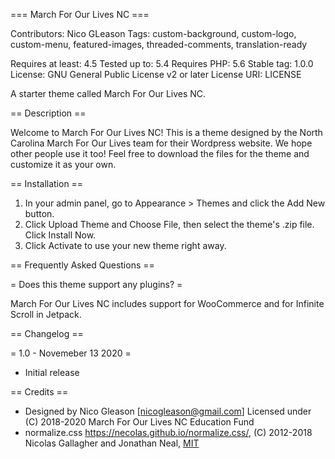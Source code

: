 === March For Our Lives NC ===

Contributors: Nico GLeason
Tags: custom-background, custom-logo, custom-menu, featured-images, threaded-comments, translation-ready

Requires at least: 4.5
Tested up to: 5.4
Requires PHP: 5.6
Stable tag: 1.0.0
License: GNU General Public License v2 or later
License URI: LICENSE

A starter theme called March For Our Lives NC.

== Description ==

Welcome to March For Our Lives NC! This is a theme designed by the North Carolina March For Our Lives team for their Wordpress website. We hope other people use it too! Feel free to download the files for the theme and customize it as your own.

== Installation ==

1. In your admin panel, go to Appearance > Themes and click the Add New button.
2. Click Upload Theme and Choose File, then select the theme's .zip file. Click Install Now.
3. Click Activate to use your new theme right away.

== Frequently Asked Questions ==

= Does this theme support any plugins? =

March For Our Lives NC includes support for WooCommerce and for Infinite Scroll in Jetpack.

== Changelog ==

= 1.0 - Novemeber 13 2020 =
* Initial release

== Credits ==

* Designed by Nico Gleason [nicogleason@gmail.com] Licensed under (C) 2018-2020 March For Our Lives NC Education Fund
* normalize.css https://necolas.github.io/normalize.css/, (C) 2012-2018 Nicolas Gallagher and Jonathan Neal, [MIT](https://opensource.org/licenses/MIT)
